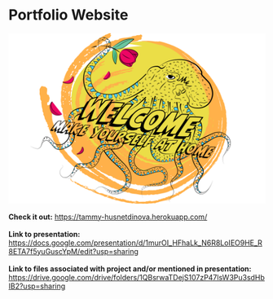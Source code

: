 # Portfolio Website <br>

![Screenshot](src/images/portfolio_octoboi_tilt.png)

**Check it out:** https://tammy-husnetdinova.herokuapp.com/ <br>
<br>
**Link to presentation:** https://docs.google.com/presentation/d/1murOI_HFhaLk_N6R8LoIEO9HE_R8ETA7f5yuGuscYpM/edit?usp=sharing <br>
<br>
**Link to files associated with project and/or mentioned in presentation:** https://drive.google.com/drive/folders/1QBsrwaTDejS107zP47lsW3Pu3sdHbIB2?usp=sharing <br>

